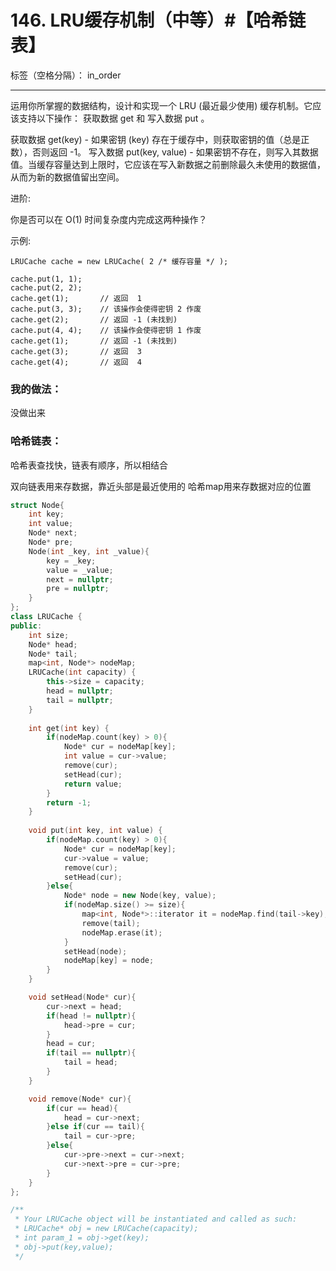 ﻿# 146. LRU缓存机制（中等）#【哈希链表】

标签（空格分隔）： in_order

---
运用你所掌握的数据结构，设计和实现一个  LRU (最近最少使用) 缓存机制。它应该支持以下操作： 获取数据 get 和 写入数据 put 。

获取数据 get(key) - 如果密钥 (key) 存在于缓存中，则获取密钥的值（总是正数），否则返回 -1。
写入数据 put(key, value) - 如果密钥不存在，则写入其数据值。当缓存容量达到上限时，它应该在写入新数据之前删除最久未使用的数据值，从而为新的数据值留出空间。

进阶:

你是否可以在 O(1) 时间复杂度内完成这两种操作？

示例:

    LRUCache cache = new LRUCache( 2 /* 缓存容量 */ );
    
    cache.put(1, 1);
    cache.put(2, 2);
    cache.get(1);       // 返回  1
    cache.put(3, 3);    // 该操作会使得密钥 2 作废
    cache.get(2);       // 返回 -1 (未找到)
    cache.put(4, 4);    // 该操作会使得密钥 1 作废
    cache.get(1);       // 返回 -1 (未找到)
    cache.get(3);       // 返回  3
    cache.get(4);       // 返回  4


### 我的做法：  
没做出来

### 哈希链表：  
哈希表查找快，链表有顺序，所以相结合

双向链表用来存数据，靠近头部是最近使用的
哈希map用来存数据对应的位置
```C++
struct Node{
    int key;
    int value;
    Node* next;
    Node* pre;
    Node(int _key, int _value){
        key = _key;
        value = _value;
        next = nullptr;
        pre = nullptr;
    }
};
class LRUCache {
public:
    int size;
    Node* head;
    Node* tail;
    map<int, Node*> nodeMap;
    LRUCache(int capacity) {
        this->size = capacity;
        head = nullptr;
        tail = nullptr;
    }
    
    int get(int key) {
        if(nodeMap.count(key) > 0){
            Node* cur = nodeMap[key];
            int value = cur->value;
            remove(cur);
            setHead(cur);
            return value;
        }
        return -1;
    }
    
    void put(int key, int value) {
        if(nodeMap.count(key) > 0){
            Node* cur = nodeMap[key];
            cur->value = value;
            remove(cur);
            setHead(cur);
        }else{
            Node* node = new Node(key, value);
            if(nodeMap.size() >= size){
                map<int, Node*>::iterator it = nodeMap.find(tail->key);
                remove(tail);
                nodeMap.erase(it);
            }
            setHead(node);
            nodeMap[key] = node;
        }
    }

    void setHead(Node* cur){
        cur->next = head;
        if(head != nullptr){
            head->pre = cur;
        }
        head = cur;
        if(tail == nullptr){
            tail = head;
        }
    }

    void remove(Node* cur){
        if(cur == head){
            head = cur->next;
        }else if(cur == tail){
            tail = cur->pre;
        }else{
            cur->pre->next = cur->next;
            cur->next->pre = cur->pre;
        }
    }
};

/**
 * Your LRUCache object will be instantiated and called as such:
 * LRUCache* obj = new LRUCache(capacity);
 * int param_1 = obj->get(key);
 * obj->put(key,value);
 */
```
